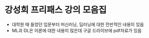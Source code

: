 # 강성희 프리패스 강의 모음집

* 대학원 때 들었던 입문부터 머신러닝, 딥러닝에 대한 전반적인 내용이 있음
* ML과 DL은 이론에 대한 내용이 많은데 구글 드라이브에 pdf자료가 있음
